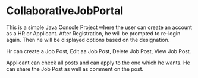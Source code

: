 # CollaborativeJobPortal

This is a simple Java Console Project where the user can create an account as a HR or Applicant. After Registration, he will be prompted to re-login again. Then he will be displayed options based on the designation.

Hr can create a Job Post, Edit aa Job Post, Delete Job Post, View Job Post.

Applicant can check all posts and can apply to the one which he wants. He can share the Job Post as well as comment on the post.
